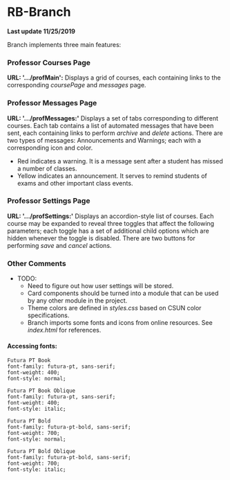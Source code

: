# RB-Branch

**Last update 11/25/2019**

Branch implements three main features:

### Professor Courses Page

**URL: '.../profMain':** Displays a grid of courses, each containing links to the corresponding *coursePage* and *messages* page.

### Professor Messages Page

**URL: '.../profMessages:'** Displays a set of tabs corresponding to different courses. Each tab contains a list of automated messages that have been sent, each containing links to perform *archive* and *delete* actions.
There are two types of messages: Announcements and Warnings; each with a corresponding icon and color.
  + Red indicates a warning. It is a message sent after a student has missed a number of classes.
  + Yellow indicates an announcement. It serves to remind students of exams and other important class events. 

### Professor Settings Page

**URL: '.../profSettings:'** Displays an accordion-style list of courses. Each course may be expanded to reveal three toggles that affect the following parameters; each toggle has a set of additional child options which are hidden whenever the toggle is disabled.
There are two buttons for performing *save* and *cancel* actions.

### Other Comments
  + TODO:
    + Need to figure out how user settings will be stored.
    + Card components should be turned into a module that can be used by any other module in the project.
    + Theme colors are defined in *styles.css* based on CSUN color specifications.
    + Branch imports some fonts and icons from online resources. See *index.html* for references.

#### Accessing fonts:
    Futura PT Book
    font-family: futura-pt, sans-serif;
    font-weight: 400;
    font-style: normal;

    Futura PT Book Oblique
    font-family: futura-pt, sans-serif;
    font-weight: 400;
    font-style: italic;

    Futura PT Bold
    font-family: futura-pt-bold, sans-serif;
    font-weight: 700;
    font-style: normal;

    Futura PT Bold Oblique
    font-family: futura-pt-bold, sans-serif;
    font-weight: 700;
    font-style: italic;